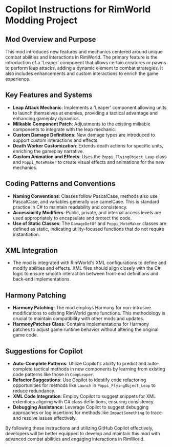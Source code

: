 # Copilot Instructions for RimWorld Modding Project

## Mod Overview and Purpose
This mod introduces new features and mechanics centered around unique combat abilities and interactions in RimWorld. The primary feature is the introduction of a 'Leaper' component that allows certain creatures or pawns to perform leap attacks, adding a dynamic element to combat strategies. It also includes enhancements and custom interactions to enrich the game experience.

## Key Features and Systems
- **Leap Attack Mechanic**: Implements a 'Leaper' component allowing units to launch themselves at enemies, providing a tactical advantage and enhancing gameplay dynamics.
- **Milkable Component Patch**: Adjustments to the existing milkable components to integrate with the leap mechanic.
- **Custom Damage Definitions**: New damage types are introduced to support custom interactions and effects.
- **Death Worker Customization**: Extends death actions for specific units, enriching the gameplay narrative.
- **Custom Animation and Effects**: Uses the `Poppi_FlyingObject_Leap` class and `Poppi_MoteMaker` to create visual effects and animations for the new mechanics.

## Coding Patterns and Conventions
- **Naming Conventions**: Classes follow PascalCase, methods also use PascalCase, and variables generally use camelCase. This is standard practice in C# to maintain readability and consistency.
- **Accessibility Modifiers**: Public, private, and internal access levels are used appropriately to encapsulate and protect the code.
- **Use of Static Classes**: The `DamageDefOf` and `Poppi_MoteMaker` classes are defined as static, indicating utility-focused functions that do not require instantiation.

## XML Integration
- The mod is integrated with RimWorld's XML configurations to define and modify abilities and effects. XML files should align closely with the C# logic to ensure smooth interaction between front-end definitions and back-end implementations.

## Harmony Patching
- **Harmony Patching**: The mod employs Harmony for non-intrusive modifications to existing RimWorld game functions. This methodology is crucial to maintain compatibility with other mods and updates.
- **HarmonyPatches Class**: Contains implementations for Harmony patches to adjust game runtime behavior without altering the original game code.

## Suggestions for Copilot
- **Auto-Complete Patterns**: Utilize Copilot's ability to predict and auto-complete tactical methods in new components by learning from existing code patterns like those in `CompLeaper`.
- **Refactor Suggestions**: Use Copilot to identify code refactoring opportunities for methods like `Launch` in `Poppi_FlyingObject_Leap` to reduce redundancy.
- **XML Code Integration**: Employ Copilot to suggest snippets for XML extentions aligning with C# class definitions, ensuring consistency.
- **Debugging Assistance**: Leverage Copilot to suggest debugging approaches or log insertions for methods like `ImpactSomething` to trace and resolve issues effectively.

By following these instructions and utilizing GitHub Copilot effectively, developers will be better equipped to develop and maintain this mod with advanced combat abilities and engaging interactions in RimWorld.
